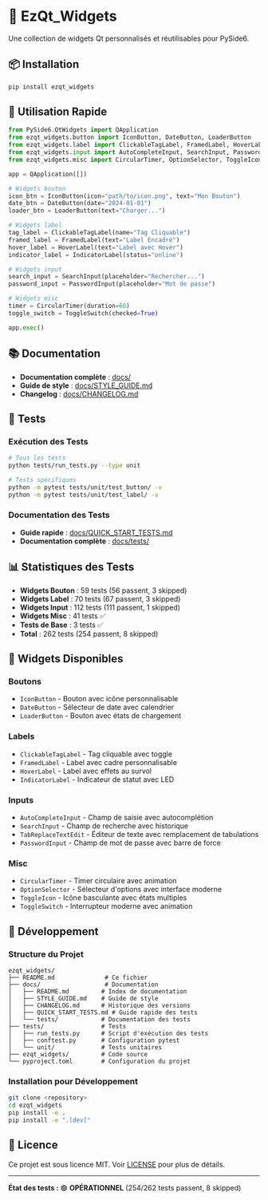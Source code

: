 # 🎨 EzQt_Widgets

Une collection de widgets Qt personnalisés et réutilisables pour PySide6.

## 📦 **Installation**

```bash
pip install ezqt_widgets
```

## 🚀 **Utilisation Rapide**

```python
from PySide6.QtWidgets import QApplication
from ezqt_widgets.button import IconButton, DateButton, LoaderButton
from ezqt_widgets.label import ClickableTagLabel, FramedLabel, HoverLabel, IndicatorLabel
from ezqt_widgets.input import AutoCompleteInput, SearchInput, PasswordInput
from ezqt_widgets.misc import CircularTimer, OptionSelector, ToggleIcon, ToggleSwitch

app = QApplication([])

# Widgets bouton
icon_btn = IconButton(icon="path/to/icon.png", text="Mon Bouton")
date_btn = DateButton(date="2024-01-01")
loader_btn = LoaderButton(text="Charger...")

# Widgets label
tag_label = ClickableTagLabel(name="Tag Cliquable")
framed_label = FramedLabel(text="Label Encadré")
hover_label = HoverLabel(text="Label avec Hover")
indicator_label = IndicatorLabel(status="online")

# Widgets input
search_input = SearchInput(placeholder="Rechercher...")
password_input = PasswordInput(placeholder="Mot de passe")

# Widgets misc
timer = CircularTimer(duration=60)
toggle_switch = ToggleSwitch(checked=True)

app.exec()
```

## 📚 **Documentation**

- **Documentation complète** : [docs/](docs/)
- **Guide de style** : [docs/STYLE_GUIDE.md](docs/STYLE_GUIDE.md)
- **Changelog** : [docs/CHANGELOG.md](docs/CHANGELOG.md)

## 🧪 **Tests**

### **Exécution des Tests**
```bash
# Tous les tests
python tests/run_tests.py --type unit

# Tests spécifiques
python -m pytest tests/unit/test_button/ -v
python -m pytest tests/unit/test_label/ -v
```

### **Documentation des Tests**
- **Guide rapide** : [docs/QUICK_START_TESTS.md](docs/QUICK_START_TESTS.md)
- **Documentation complète** : [docs/tests/](docs/tests/)

## 📊 **Statistiques des Tests**

- **Widgets Bouton** : 59 tests (56 passent, 3 skipped)
- **Widgets Label** : 70 tests (67 passent, 3 skipped)
- **Widgets Input** : 112 tests (111 passent, 1 skipped)
- **Widgets Misc** : 41 tests ✅
- **Tests de Base** : 3 tests ✅
- **Total** : 262 tests (254 passent, 8 skipped)

## 🎯 **Widgets Disponibles**

### **Boutons**
- `IconButton` - Bouton avec icône personnalisable
- `DateButton` - Sélecteur de date avec calendrier
- `LoaderButton` - Bouton avec états de chargement

### **Labels**
- `ClickableTagLabel` - Tag cliquable avec toggle
- `FramedLabel` - Label avec cadre personnalisable
- `HoverLabel` - Label avec effets au survol
- `IndicatorLabel` - Indicateur de statut avec LED

### **Inputs**
- `AutoCompleteInput` - Champ de saisie avec autocomplétion
- `SearchInput` - Champ de recherche avec historique
- `TabReplaceTextEdit` - Éditeur de texte avec remplacement de tabulations
- `PasswordInput` - Champ de mot de passe avec barre de force

### **Misc**
- `CircularTimer` - Timer circulaire avec animation
- `OptionSelector` - Sélecteur d'options avec interface moderne
- `ToggleIcon` - Icône basculante avec états multiples
- `ToggleSwitch` - Interrupteur moderne avec animation

## 🔧 **Développement**

### **Structure du Projet**
```
ezqt_widgets/
├── README.md              # Ce fichier
├── docs/                  # Documentation
│   ├── README.md         # Index de documentation
│   ├── STYLE_GUIDE.md    # Guide de style
│   ├── CHANGELOG.md      # Historique des versions
│   ├── QUICK_START_TESTS.md # Guide rapide des tests
│   └── tests/            # Documentation des tests
├── tests/                # Tests
│   ├── run_tests.py      # Script d'exécution des tests
│   ├── conftest.py       # Configuration pytest
│   └── unit/             # Tests unitaires
├── ezqt_widgets/         # Code source
└── pyproject.toml        # Configuration du projet
```

### **Installation pour Développement**
```bash
git clone <repository>
cd ezqt_widgets
pip install -e .
pip install -e ".[dev]"
```

## 📄 **Licence**

Ce projet est sous licence MIT. Voir [LICENSE](LICENSE) pour plus de détails.

---

**État des tests :** 🟢 **OPÉRATIONNEL** (254/262 tests passent, 8 skipped)
